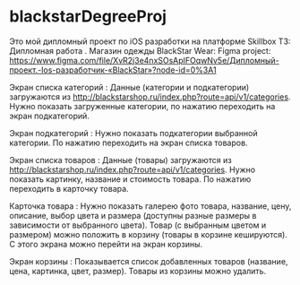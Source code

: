 # blackstarDegreeProj
Это мой дипломный проект по iOS разработки на платформе Skillbox 
ТЗ: Дипломная работа . Магазин одежды BlackStar Wear:
Figma project: https://www.figma.com/file/XvR2j3e4nxSOsApIFOqwNv5e/Дипломный-проект.-Ios-разработчик-«BlackStar»?node-id=0%3A1

Экран списка категорий : Данные (категории и подкатегории) загружаются из http://blackstarshop.ru/index.php?route=api/v1/categories. Нужно показать загруженные категории, по нажатию переходить на экран подкатегорий.

Экран подкатегорий : Нужно показать подкатегории выбранной категории. По нажатию переходить на экран списка товаров.

Экран списка товаров : Данные (товары) загружаются из http://blackstarshop.ru/index.php?route=api/v1/categories. Нужно показать картинку, название и стоимость товара. По нажатию переходить в карточку товара.

Карточка товара : Нужно показать галерею фото товара, название, цену, описание, выбор цвета и размера (доступны разные размеры в зависимости от выбранного цвета). Товар (с выбранным цветом и размером) можно положить в корзину (товары в корзине кешируются). С этого экрана можно перейти на экран корзины.

Экран корзины : Показывается список добавленных товаров (название, цена, картинка, цвет, размер). Товары из корзины можно удалить.


